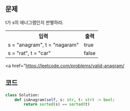 ## 문제

t가 s의 애너그램인지 판별하라. 

 <table>
	<th>입력</th>
	<th>출력</th>
	<tr><!-- 첫번째 줄 시작 -->
	    <td>s = "anagram", t = "nagaram"</td>
	    <td>true</td>
	</tr><!-- 첫번째 줄 끝 -->
	<tr><!-- 두번째 줄 시작 -->
	    <td>s = "rat", t = "car"</td>
	    <td>false</td>
	</tr><!-- 두번째 줄 끝 -->
    </table>


<a href="https://leetcode.com/problems/valid-anagram/

## 코드

```python
class Solution:
    def isAnagram(self, s: str, t: str) -> bool:
        return sorted(s) == sorted(t)
```


